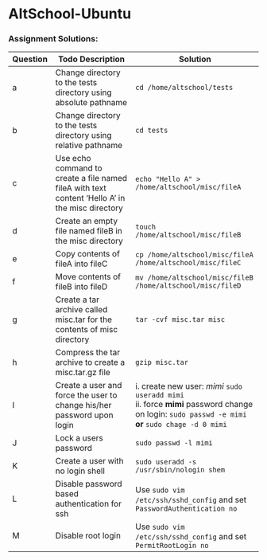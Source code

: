# AltSchool-Ubuntu

### Assignment Solutions:

| Question | Todo Description | Solution |
|--------|------------------|----------|
| a      | Change directory to the tests directory using absolute pathname                 | `cd /home/altschool/tests`     |
| b      | Change directory to the tests directory using relative pathname                  | `cd tests`         |
| c      | Use echo command to create a file named fileA with text content ‘Hello A’ in the misc directory                  | `echo "Hello A" > /home/altschool/misc/fileA`          |
| d      | Create an empty file named fileB in the misc directory                  | `touch /home/altschool/misc/fileB`         |
| e      | Copy contents of fileA into fileC                  | `cp /home/altschool/misc/fileA /home/altschool/misc/fileC`         |
| f      |  Move contents of fileB into fileD                | `mv /home/altschool/misc/fileB /home/altschool/misc/fileD`          |
| g      | Create a tar archive called misc.tar for the contents of misc directory                  | `tar -cvf misc.tar misc`          |
| h      | Compress the tar archive to create a misc.tar.gz file  | `gzip misc.tar`         |
| I      | Create a user and force the user to change his/her password upon login                 |i. create new user: _mimi_ `sudo useradd mimi` <br> ii. force **mimi** password change on login: `sudo passwd -e mimi`         **or** `sudo chage -d 0 mimi`|
| J      | Lock a users password | `sudo passwd -l mimi`         |
| K      | Create a user with no login shell                 |  `sudo useradd -s /usr/sbin/nologin shem`        |
| L      | Disable password based authentication for ssh                  | Use `sudo vim /etc/ssh/sshd_config` and set `PasswordAuthentication no`       | 
| M      | Disable root login     | Use `sudo vim /etc/ssh/sshd_config` and set `PermitRootLogin no`          |
